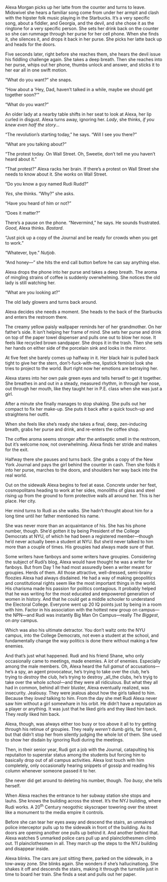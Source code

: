 Alexa Morgan picks up her latte from the counter and turns to leave. Midswivel
she hears a familiar song come from under her armpit and clash with the hipster
folk music playing in the Starbucks. It’s a very specific song, about a fiddler,
and Georgia, and the devil, and she chose it as the ringtone for a very specific
person. She sets her drink back on the counter so she can rummage through her
purse for her cell phone. When she finds it, she silences it, and drops it back
in her purse. She picks her latte back up and heads for the doors.

Five seconds later, right before she reaches them, she hears the devil issue his
fiddling challenge again. She takes a deep breath. Then she reaches into her
purse, whips out her phone, thumbs unlock and answer, and sticks it to her ear
all in one swift motion.

“What do you want?” she snaps.

“How about a ‘Hey, Dad, haven’t talked in a while, maybe we should get together
soon?’”

“What do you want?”

An older lady at a nearby table shifts in her seat to look at Alexa, her lip
curled in disgust. Alexa turns away, ignoring her. _Lady_, she thinks, _if you
knew even half the story..._

“The revolution’s starting today,” he says. “Will I see you there?”

“What are you talking about?”

“The protest today. On Wall Street. Oh, Sweetie, don’t tell me you haven’t heard
about it.”

“That protest?” Alexa racks her brain. If there’s a protest on Wall Street she
needs to know about it. She _works_ on Wall Street.

“Do you know a guy named Rudi Rudd?”

_Yes_, she thinks. “Why?” she asks.

“Have you heard of him or not?”

“Does it matter?”

There’s a pause on the phone. “Nevermind,” he says. He sounds frustrated.
_Good_, Alexa thinks. _Bastard_.

“Just pick up a copy of the Journal and be ready for crowds when you get to
work.”

“Whatever, bye.” _Nutjob_.

“And honey—” she hits the end call button before he can say anything else.

Alexa drops the phone into her purse and takes a deep breath. The aroma of
mingling strains of coffee is suddenly overwhelming. She notices the old lady is
still watching her.

“What are you looking at?”

The old lady glowers and turns back around.

Alexa decides she needs a moment. She heads to the back of the Starbucks and
enters the restroom there.

The creamy yellow paisly wallpaper reminds her of her grandmother. On her
father’s side. It isn’t helping her frame of mind. She sets her purse and drink
on top of the paper towel dispenser and pulls one out to blow her nose. It feels
like recycled brown sandpaper. She drops it in the trash. Then she sets her
hands on either side of the porcelain sink and looks in the mirror.

At five feet she barely comes up halfway in it. Her black hair is pulled back
tight to give her the stern, don’t-fuck-with-me, lipstick feminist look she
tries to project to the world. Burt right now her emotions are betraying her.

Alexa stares into her own pale green eyes and tells herself to get it together.
She breathes in and out in a steady, measured rhythm, in through her nose, out
through her mouth, like they taught her in P.E. class when she was just a girl.

After a minute she finally manages to stop shaking. She pulls out her compact to
fix her make-up. She puts it back after a quick touch-up and straightens her
outfit.

When she feels like she’s ready she takes a final, deep, zen-inducing breath,
grabs her purse and drink, and re-enters the coffee shop.

The coffee aroma seems stronger after the antiseptic smell in the restroom, but
it’s welcome now, not overwhelming. Alexa finds her stride and makes for the
exit.

Halfway there she pauses and turns back. She grabs a copy of the New York
Journal and pays the girl behind the counter in cash. Then she folds it into her
purse, marches to the doors, and shoulders her way back into the real world.

Out on the sidewalk Alexa begins to feel at ease. Concrete under her feet,
cosmopolitans heading to work at her sides, monoliths of glass and steel rising
up from the ground to form protective walls all around her. This is her place.
Her city.

Her mind turns to Rudi as she walks. She hadn’t thought about him for a long
time until her father mentioned his name.

She was never more than an acquaintance of his. She has his phone number,
though. She’d gotten it by being President of the College Democrats at NYU, of
which he had been a registered member—though he’d never actually been a student
at NYU. But she’d never talked to him more than a couple of times. His groupies
had always made sure of that.

Some writers have fanboys and some writers have groupies. Considering the
subject of Rudi’s blog, Alexa would have thought he was a writer for fanboys.
But from Day 1 he had most assuredly been a writer meant for groupies. Herds
of them. All those attractive, well-dressed, semi-brainy floozies Alexa had
always disdained. He had a way of making geopolitics and constitutional rights
seem like the most important things in the world. His charisma made his passion
for politics contagious. It probably helped that he was writing for the most
educated and empowered generation of women in history. And that he could get a
middle schooler to understand the Electoral College. Everyone went up 20 IQ
points just by being in a room with him. Factor in his association with the
hottest new group on campus—the NPN—and Rudi was instantly Big Man On
Campus—really _The Biggest_, on _any_ campus.

Which was also his ultimate detractor. You don’t waltz onto the NYU campus, into
the College Democrats, not even a student at the school, and fundamentally
change the way politics is done there without making a few enemies.

And that’s just what happened. Rudi and his friend Shane, who only occasionally
came to meetings, made enemies. A _lot_ of enemies. Especially among the male
members. Oh, Alexa heard the full _gamut_ of accusations—he’s a spy, an agent
provocateur, he’s trying to take over the club, he’s trying to _destroy_ the
club, he’s trying to destroy _all_the clubs, he’s tryig to take over the whole
_school_—and they were all ridiculous. But what they all had in common, behind
all their bluster, Alexa eventually realized, was insecurity. Jealousy. They
were jealous about how the girls talked to him. Because they _loved_ talking to
him. From the day she met Rudi Alexa never saw him without a girl somewhare in
his orbit. He didn’t have a reputation as a player or anything. It was just that
he liked girls and they liked him back. They _really_ liked him back.

Alexa, though, was always either too busy or too above it all to try getting
through his retinue of groupies. They really _weren’t_ dumb girls, far from it,
but that didn’t stop her from silently judging the whole lot of them. She used
to show her disdain by ignoring Rudi during the meetings.

Then, in their senior year, Rudi got a job with the Journal, catapulting his
reputaiton to superstar status among the students but forcing him to basically
drop out of all campus activities. Alexa lost touch with him completely, only
occasionally hearing snippets of gossip and reading his column whenever someone
passed it to her.

She never did get around to deleting his number, though. _Too busy_, she tells
herself.

When Alexa reaches the entrance to her subway station she stops and lauhs. She
knows the building across the street. It’s the NYJ building, where Rudi works. A
20<sup>th</sup> Century neogothic skyscraper towering over the street like a
monument to the media empire it controls.

Before she can tear her eyes away and descend the stairs, an unmakred police
interceptor pulls up to the sidewalk in front of the building. As its doors are
opening another one pulls up behind it. And another behind that. Alexa watches
5 unmarked police cars pull up and plainclothesmen climb out. 11 plainclothesmen
in all. They march up the steps to the NYJ building and disappear inside.

Alexa blinks. The cars are just sitting there, parked on the sidewalk, in a
tow-away zone. She blinks again. She wonders if she’s hallucinationg. She shakes
it off and descends the stairs, making it through the turnstile just in time to
board her train. She finds a seat and pulls out her paper.
